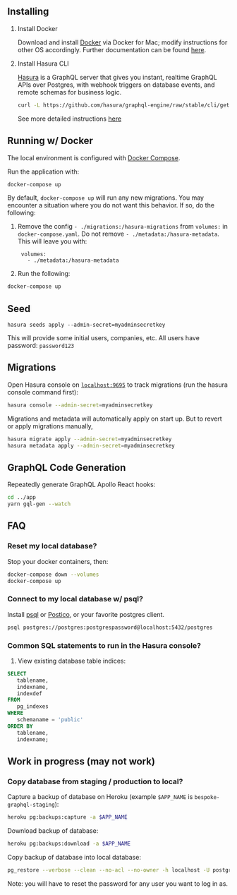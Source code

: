 ## Installing

1. Install Docker

   Download and install [Docker](https://docs.docker.com/docker-for-mac/install/) via Docker for Mac; modify instructions for other OS accordingly. Further documentation can be found [here](https://docs.docker.com/engine/docker-overview/).

2. Install Hasura CLI

   [Hasura](https://hasura.io/) is a GraphQL server that gives you instant, realtime GraphQL APIs over Postgres, with webhook triggers on database events, and remote schemas for business logic.

   ```bash
   curl -L https://github.com/hasura/graphql-engine/raw/stable/cli/get.sh | bash
   ```

   See more detailed instructions [here](https://hasura.io/docs/1.0/graphql/manual/hasura-cli/install-hasura-cli.html)

## Running w/ Docker

The local environment is configured with [Docker Compose](https://docs.docker.com/compose/).

Run the application with:

```bash
docker-compose up
```

By default, `docker-compose up` will run any new migrations. You may encounter a situation where you do not want this behavior. If so, do the following:

1. Remove the config `- ./migrations:/hasura-migrations` from `volumes:` in `docker-compose.yaml`. Do not remove `- ./metadata:/hasura-metadata`. This will leave you with:

   ```
    volumes:
      - ./metadata:/hasura-metadata
   ```

2. Run the following:

```bash
docker-compose up
```

## Seed

```
hasura seeds apply --admin-secret=myadminsecretkey
```

This will provide some initial users, companies, etc. All users have password: `password123`

## Migrations

Open Hasura console on [`localhost:9695`](http://localhost:9695/) to track migrations (run the hasura console command first):

```bash
hasura console --admin-secret=myadminsecretkey
```

Migrations and metadata will automatically apply on start up. But to revert or apply migrations manually,

```bash
hasura migrate apply --admin-secret=myadminsecretkey
hasura metadata apply --admin-secret=myadminsecretkey
```

## GraphQL Code Generation

Repeatedly generate GraphQL Apollo React hooks:

```bash
cd ../app
yarn gql-gen --watch
```

## FAQ

### Reset my local database?

Stop your docker containers, then:

```bash
docker-compose down --volumes
docker-compose up
```

### Connect to my local database w/ psql?

Install [psql](https://www.postgresql.org/docs/9.3/app-psql.html) or [Postico](https://eggerapps.at/postico/), or your favorite postgres client.

```bash
psql postgres://postgres:postgrespassword@localhost:5432/postgres
```

### Common SQL statements to run in the Hasura console?

1. View existing database table indices:
```sql
SELECT
   tablename,
   indexname,
   indexdef
FROM
   pg_indexes
WHERE
   schemaname = 'public'
ORDER BY
   tablename,
   indexname;
```

## Work in progress (may not work)

### Copy database from staging / production to local?

Capture a backup of database on Heroku (example `$APP_NAME` is `bespoke-graphql-staging`):

```bash
heroku pg:backups:capture -a $APP_NAME
```

Download backup of database:

```bash
heroku pg:backups:download -a $APP_NAME
```

Copy backup of database into local database:

```bash
pg_restore --verbose --clean --no-acl --no-owner -h localhost -U postgres -d postgres latest.dump
```

Note: you will have to reset the password for any user you want to log in as.
